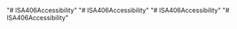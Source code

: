 "# ISA406Accessibility" 
"# ISA406Accessibility" 
"# ISA406Accessibility" 
"# ISA406Accessibility" 
